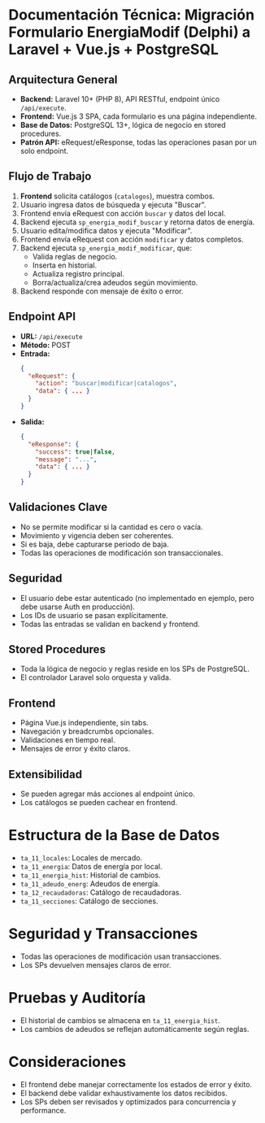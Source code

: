 # Documentación Técnica: Migración Formulario EnergiaModif (Delphi) a Laravel + Vue.js + PostgreSQL

## Arquitectura General
- **Backend:** Laravel 10+ (PHP 8), API RESTful, endpoint único `/api/execute`.
- **Frontend:** Vue.js 3 SPA, cada formulario es una página independiente.
- **Base de Datos:** PostgreSQL 13+, lógica de negocio en stored procedures.
- **Patrón API:** eRequest/eResponse, todas las operaciones pasan por un solo endpoint.

## Flujo de Trabajo
1. **Frontend** solicita catálogos (`catalogos`), muestra combos.
2. Usuario ingresa datos de búsqueda y ejecuta "Buscar".
3. Frontend envía eRequest con acción `buscar` y datos del local.
4. Backend ejecuta `sp_energia_modif_buscar` y retorna datos de energía.
5. Usuario edita/modifica datos y ejecuta "Modificar".
6. Frontend envía eRequest con acción `modificar` y datos completos.
7. Backend ejecuta `sp_energia_modif_modificar`, que:
   - Valida reglas de negocio.
   - Inserta en historial.
   - Actualiza registro principal.
   - Borra/actualiza/crea adeudos según movimiento.
8. Backend responde con mensaje de éxito o error.

## Endpoint API
- **URL:** `/api/execute`
- **Método:** POST
- **Entrada:**
  ```json
  {
    "eRequest": {
      "action": "buscar|modificar|catalogos",
      "data": { ... }
    }
  }
  ```
- **Salida:**
  ```json
  {
    "eResponse": {
      "success": true|false,
      "message": "...",
      "data": { ... }
    }
  }
  ```

## Validaciones Clave
- No se permite modificar si la cantidad es cero o vacía.
- Movimiento y vigencia deben ser coherentes.
- Si es baja, debe capturarse periodo de baja.
- Todas las operaciones de modificación son transaccionales.

## Seguridad
- El usuario debe estar autenticado (no implementado en ejemplo, pero debe usarse Auth en producción).
- Los IDs de usuario se pasan explícitamente.
- Todas las entradas se validan en backend y frontend.

## Stored Procedures
- Toda la lógica de negocio y reglas reside en los SPs de PostgreSQL.
- El controlador Laravel solo orquesta y valida.

## Frontend
- Página Vue.js independiente, sin tabs.
- Navegación y breadcrumbs opcionales.
- Validaciones en tiempo real.
- Mensajes de error y éxito claros.

## Extensibilidad
- Se pueden agregar más acciones al endpoint único.
- Los catálogos se pueden cachear en frontend.

# Estructura de la Base de Datos
- `ta_11_locales`: Locales de mercado.
- `ta_11_energia`: Datos de energía por local.
- `ta_11_energia_hist`: Historial de cambios.
- `ta_11_adeudo_energ`: Adeudos de energía.
- `ta_12_recaudadoras`: Catálogo de recaudadoras.
- `ta_11_secciones`: Catálogo de secciones.

# Seguridad y Transacciones
- Todas las operaciones de modificación usan transacciones.
- Los SPs devuelven mensajes claros de error.

# Pruebas y Auditoría
- El historial de cambios se almacena en `ta_11_energia_hist`.
- Los cambios de adeudos se reflejan automáticamente según reglas.

# Consideraciones
- El frontend debe manejar correctamente los estados de error y éxito.
- El backend debe validar exhaustivamente los datos recibidos.
- Los SPs deben ser revisados y optimizados para concurrencia y performance.
